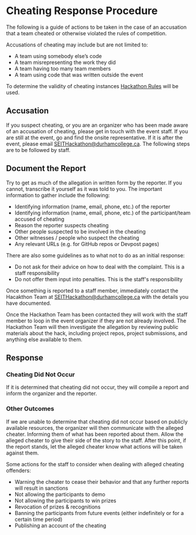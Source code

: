 # Cheating Response Procedure

The following is a guide of actions to be taken in the case of an accusation that a team cheated or otherwise violated the rules of competition. 

Accusations of cheating may include but are not limited to:

- A team using somebody else’s code
- A team misrepresenting the work they did
- A team having too many team members
- A team using code that was written outside the event

To determine the validity of cheating instances [Hackathon Rules](https://github.com/ProfAndrewMayne/hackathon-rules/blob/master/Rules.md) will be used.

## Accusation

If you suspect cheating, or you are an organizer who has been made aware of an accusation of cheating, please get in touch with the event staff. If you are still at the event, go and find the onsite representative. If it is after the event, please email  SEITHackathon@durhamcollege.ca. The following steps are to be followed by staff.

## Document the Report

Try to get as much of the allegation in written form by the reporter. If you cannot, transcribe it yourself as it was told to you. The important information to gather include the following:

- Identifying information (name, email, phone, etc.) of the reporter
- Identifying information (name, email, phone, etc.) of the participant/team accused of cheating
- Reason the reporter suspects cheating
- Other people suspected to be involved in the cheating
- Other witnesses / people who suspect the cheating
- Any relevant URLs (e.g. for GitHub repos or Devpost pages)

There are also some guidelines as to what not to do as an initial response:

- Do not ask for their advice on how to deal with the complaint. This is a staff responsibility
- Do not offer them input into penalties. This is the staff's responsibility

Once something is reported to a staff member, immediately contact the Hacakthon Team at SEITHackathon@durhamcollege.ca with the details you have documented.

Once the Hackathon Team has been contacted they will work with the staff member to loop in the event organizer if they are not already involved.
The Hackathon Team will then investigate the allegation by reviewing public materials about the hack, including project repos, project submissions, and anything else available to them. 

## Response

### Cheating Did Not Occur

If it is determined that cheating did not occur, they will compile a report and inform the organizer and the reporter.

### Other Outcomes

If we are unable to determine that cheating did not occur based on publicly available resources, the organizer will then communicate with the alleged cheater. Informing them of what has been reported about them.
Allow the alleged cheater to give their side of the story to the staff. After this point, if the report stands, let the alleged cheater know what actions will be taken against them.

Some actions for the staff to consider when dealing with alleged cheating offenders:

- Warning the cheater to cease their behavior and that any further reports will result in sanctions
- Not allowing the participants to demo
- Not allowing the participants to win prizes
- Revocation of prizes & recognitions
- Banning the participants from future events (either indefinitely or for a certain time period)
- Publishing an account of the cheating
